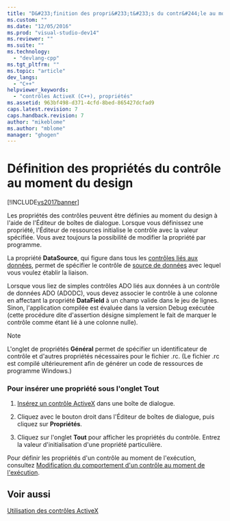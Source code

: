 ```yaml
---
title: "D&#233;finition des propri&#233;t&#233;s du contr&#244;le au moment du design | Microsoft Docs"
ms.custom: ""
ms.date: "12/05/2016"
ms.prod: "visual-studio-dev14"
ms.reviewer: ""
ms.suite: ""
ms.technology: 
  - "devlang-cpp"
ms.tgt_pltfrm: ""
ms.topic: "article"
dev_langs: 
  - "C++"
helpviewer_keywords: 
  - "contrôles ActiveX (C++), propriétés"
ms.assetid: 963bf498-d371-4cfd-8bed-865427dcfad9
caps.latest.revision: 7
caps.handback.revision: 7
author: "mikeblome"
ms.author: "mblome"
manager: "ghogen"
---
```

# D&#233;finition des propri&#233;t&#233;s du contr&#244;le au moment du design
[!INCLUDE[vs2017banner](../../assembler/inline/includes/vs2017banner.md)]

Les propriétés des contrôles peuvent être définies au moment du design à l'aide de l'Éditeur de boîtes de dialogue.  Lorsque vous définissez une propriété, l'Éditeur de ressources initialise le contrôle avec la valeur spécifiée.  Vous avez toujours la possibilité de modifier la propriété par programme.  
  
 La propriété **DataSource**, qui figure dans tous les [contrôles liés aux données](../../data/ado-rdo/databinding-with-activex-controls-in-visual-cpp.md), permet de spécifier le contrôle de [source de données](../../data/ado-rdo/databinding-with-activex-controls-in-visual-cpp.md) avec lequel vous voulez établir la liaison.  
  
 Lorsque vous liez de simples contrôles ADO liés aux données à un contrôle de données ADO \(ADODC\), vous devez associer le contrôle à une colonne en affectant la propriété **DataField** à un champ valide dans le jeu de lignes.  Sinon, l'application compilée est évaluée dans la version Debug exécutée \(cette procédure dite d'assertion désigne simplement le fait de marquer le contrôle comme étant lié à une colonne nulle\).  
  
> [!NOTE]
>  L'onglet de propriétés **Général** permet de spécifier un identificateur de contrôle et d'autres propriétés nécessaires pour le fichier .rc. \(Le fichier .rc est compilé ultérieurement afin de générer un code de ressources de programme Windows.\)  
  
### Pour insérer une propriété sous l'onglet Tout  
  
1.  [Insérez un contrôle ActiveX](../../data/ado-rdo/inserting-the-control-into-a-visual-cpp-application.md) dans une boîte de dialogue.  
  
2.  Cliquez avec le bouton droit dans l'Éditeur de boîtes de dialogue, puis cliquez sur **Propriétés**.  
  
3.  Cliquez sur l'onglet **Tout** pour afficher les propriétés du contrôle.  Entrez la valeur d'initialisation d'une propriété particulière.  
  
 Pour définir les propriétés d'un contrôle au moment de l'exécution, consultez [Modification du comportement d'un contrôle au moment de l'exécution](../../data/ado-rdo/modifying-a-control-s-run-time-behavior.md).  
  
## Voir aussi  
 [Utilisation des contrôles ActiveX](../../data/ado-rdo/using-activex-controls.md)